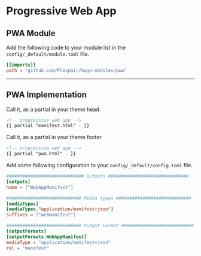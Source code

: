 # Progressive Web App

## PWA Module

Add the following code to your module list in the `config/_default/module.toml` file.

```toml
[[imports]]
path = "github.com/Flexpair/hugo-modules/pwa"
```

<hr>

## PWA Implementation

Call it, as a partial in your theme head.

```html
<!-- progressive web app -->
{{ partial "manifest.html" . }}
```

Call it, as a partial in your theme footer.

```html
<!-- progressive web app -->
{{ partial "pwa.html" . }}
```

Add some following configuration to your `config/_default/config.toml` file.

```toml
############################# Outputs ##############################
[outputs]
home = ["WebAppManifest"]

############################ Media types ############################
[mediaTypes]
[mediaTypes."application/manifest+json"]
suffixes = ["webmanifest"]

############################ Output Format ###########################
[outputFormats]
[outputFormats.WebAppManifest]
mediaType = "application/manifest+json"
rel = "manifest"
```
